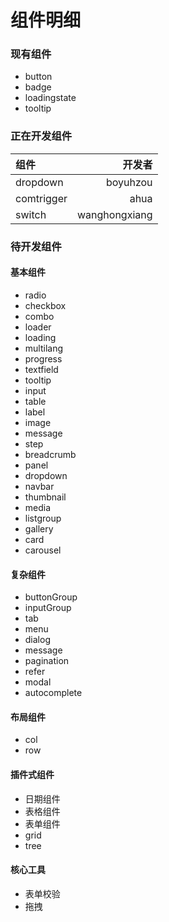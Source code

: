 # 组件明细

### 现有组件

- button
- badge
- loadingstate
- tooltip

### 正在开发组件
|组件|开发者|
|:--|--:|
|dropdown|boyuhzou|
|comtrigger|ahua|
|switch|wanghongxiang|


### 待开发组件

#### 基本组件

- radio
- checkbox
- combo
- loader
- loading
- multilang
- progress
- textfield
- tooltip
- input
- table
- label
- image
- message
- step
- breadcrumb
- panel
- dropdown
- navbar
- thumbnail
- media
- listgroup
- gallery
- card
- carousel

#### 复杂组件

- buttonGroup
- inputGroup
- tab
- menu
- dialog
- message
- pagination
- refer
- modal
- autocomplete


#### 布局组件

- col
- row

#### 插件式组件

- 日期组件
- 表格组件
- 表单组件
- grid
- tree

#### 核心工具

- 表单校验
- 拖拽
